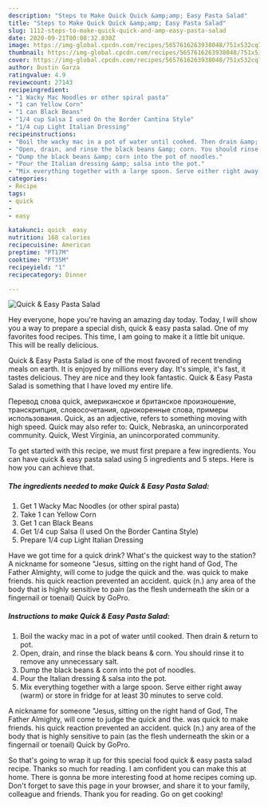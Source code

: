 ```yaml
---
description: "Steps to Make Quick Quick &amp;amp; Easy Pasta Salad"
title: "Steps to Make Quick Quick &amp;amp; Easy Pasta Salad"
slug: 1112-steps-to-make-quick-quick-and-amp-easy-pasta-salad
date: 2020-09-21T00:08:32.830Z
image: https://img-global.cpcdn.com/recipes/5657616263938048/751x532cq70/quick-easy-pasta-salad-recipe-main-photo.jpg
thumbnail: https://img-global.cpcdn.com/recipes/5657616263938048/751x532cq70/quick-easy-pasta-salad-recipe-main-photo.jpg
cover: https://img-global.cpcdn.com/recipes/5657616263938048/751x532cq70/quick-easy-pasta-salad-recipe-main-photo.jpg
author: Dustin Garza
ratingvalue: 4.9
reviewcount: 27143
recipeingredient:
- "1 Wacky Mac Noodles or other spiral pasta"
- "1 can Yellow Corn"
- "1 can Black Beans"
- "1/4 cup Salsa I used On the Border Cantina Style"
- "1/4 cup Light Italian Dressing"
recipeinstructions:
- "Boil the wacky mac in a pot of water until cooked. Then drain &amp; return to pot."
- "Open, drain, and rinse the black beans &amp; corn. You should rinse it to remove any unnecessary salt."
- "Dump the black beans &amp; corn into the pot of noodles."
- "Pour the Italian dressing &amp; salsa into the pot."
- "Mix everything together with a large spoon. Serve either right away (warm) or store in fridge for at least 30 minutes to serve cold."
categories:
- Recipe
tags:
- quick
- 
- easy

katakunci: quick  easy 
nutrition: 168 calories
recipecuisine: American
preptime: "PT17M"
cooktime: "PT35M"
recipeyield: "1"
recipecategory: Dinner

---
```



![Quick &amp; Easy Pasta Salad](https://img-global.cpcdn.com/recipes/5657616263938048/751x532cq70/quick-easy-pasta-salad-recipe-main-photo.jpg)

Hey everyone, hope you're having an amazing day today. Today, I will show you a way to prepare a special dish, quick &amp; easy pasta salad. One of my favorites food recipes. This time, I am going to make it a little bit unique. This will be really delicious.

Quick &amp; Easy Pasta Salad is one of the most favored of recent trending meals on earth. It is enjoyed by millions every day. It's simple, it's fast, it tastes delicious. They are nice and they look fantastic. Quick &amp; Easy Pasta Salad is something that I have loved my entire life.

Перевод слова quick, американское и британское произношение, транскрипция, словосочетания, однокоренные слова, примеры использования. Quick, as an adjective, refers to something moving with high speed. Quick may also refer to: Quick, Nebraska, an unincorporated community. Quick, West Virginia, an unincorporated community.


To get started with this recipe, we must first prepare a few ingredients. You can have quick &amp; easy pasta salad using 5 ingredients and 5 steps. Here is how you can achieve that.

<!--inarticleads1-->

##### The ingredients needed to make Quick &amp; Easy Pasta Salad:

1. Get 1 Wacky Mac Noodles (or other spiral pasta)
1. Take 1 can Yellow Corn
1. Get 1 can Black Beans
1. Get 1/4 cup Salsa (I used On the Border Cantina Style)
1. Prepare 1/4 cup Light Italian Dressing


Have we got time for a quick drink? What&#39;s the quickest way to the station? A nickname for someone &#34;Jesus, sitting on the right hand of God, The Father Almighty, will come to judge the quick and the. was quick to make friends. his quick reaction prevented an accident. quick (n.) any area of the body that is highly sensitive to pain (as the flesh underneath the skin or a fingernail or toenail) Quick by GoPro. 

<!--inarticleads2-->

##### Instructions to make Quick &amp; Easy Pasta Salad:

1. Boil the wacky mac in a pot of water until cooked. Then drain &amp; return to pot.
1. Open, drain, and rinse the black beans &amp; corn. You should rinse it to remove any unnecessary salt.
1. Dump the black beans &amp; corn into the pot of noodles.
1. Pour the Italian dressing &amp; salsa into the pot.
1. Mix everything together with a large spoon. Serve either right away (warm) or store in fridge for at least 30 minutes to serve cold.


A nickname for someone &#34;Jesus, sitting on the right hand of God, The Father Almighty, will come to judge the quick and the. was quick to make friends. his quick reaction prevented an accident. quick (n.) any area of the body that is highly sensitive to pain (as the flesh underneath the skin or a fingernail or toenail) Quick by GoPro. 

So that's going to wrap it up for this special food quick &amp; easy pasta salad recipe. Thanks so much for reading. I am confident you can make this at home. There is gonna be more interesting food at home recipes coming up. Don't forget to save this page in your browser, and share it to your family, colleague and friends. Thank you for reading. Go on get cooking!
